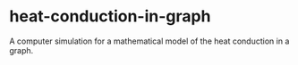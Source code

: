 # heat-conduction-in-graph
A computer simulation for a mathematical model of the heat conduction in a graph.
